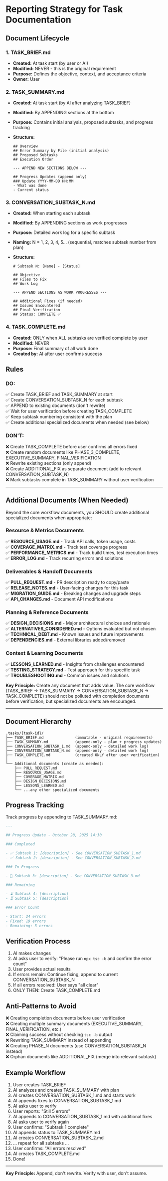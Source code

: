 # Reporting Strategy for Task Documentation

## Document Lifecycle

### 1. TASK_BRIEF.md

- **Created:** At task start (by user or AI)
- **Modified:** NEVER - this is the original requirement
- **Purpose:** Defines the objective, context, and acceptance criteria
- **Owner:** User

### 2. TASK_SUMMARY.md

- **Created:** At task start (by AI after analyzing TASK_BRIEF)
- **Modified:** By APPENDING sections at the bottom
- **Purpose:** Contains initial analysis, proposed subtasks, and progress tracking
- **Structure:**

  ```
  ## Overview
  ## Error Summary by File (initial analysis)
  ## Proposed Subtasks
  ## Execution Order

  --- APPEND NEW SECTIONS BELOW ---

  ## Progress Updates (append only)
  ### Update YYYY-MM-DD HH:MM
  - What was done
  - Current status
  ```

### 3. CONVERSATION_SUBTASK_N.md

- **Created:** When starting each subtask
- **Modified:** By APPENDING sections as work progresses
- **Purpose:** Detailed work log for a specific subtask
- **Naming:** N = 1, 2, 3, 4, 5... (sequential, matches subtask number from plan)
- **Structure:**

  ```
  # Subtask N: [Name] - [Status]

  ## Objective
  ## Files to Fix
  ## Work Log

  --- APPEND SECTIONS AS WORK PROGRESSES ---

  ## Additional Fixes (if needed)
  ## Issues Encountered
  ## Final Verification
  ## Status: COMPLETE ✅
  ```

### 4. TASK_COMPLETE.md

- **Created:** ONLY when ALL subtasks are verified complete by user
- **Modified:** NEVER
- **Purpose:** Final summary of all work done
- **Created by:** AI after user confirms success

## Rules

### DO:

✅ Create TASK_BRIEF and TASK_SUMMARY at start  
✅ Create CONVERSATION_SUBTASK_N for each subtask  
✅ APPEND to existing documents (don't rewrite)  
✅ Wait for user verification before creating TASK_COMPLETE  
✅ Keep subtask numbering consistent with the plan  
✅ Create additional specialized documents when needed (see below)

### DON'T:

❌ Create TASK_COMPLETE before user confirms all errors fixed  
❌ Create random documents like PHASE_3_COMPLETE, EXECUTIVE_SUMMARY, FINAL_VERIFICATION  
❌ Rewrite existing sections (only append)  
❌ Create ADDITIONAL_FIX as separate document (add to relevant CONVERSATION_SUBTASK_N)  
❌ Mark subtasks complete in TASK_SUMMARY without user verification

---

## Additional Documents (When Needed)

Beyond the core workflow documents, you SHOULD create additional specialized documents when appropriate:

### Resource & Metrics Documents

✅ **RESOURCE_USAGE.md** - Track API calls, token usage, costs  
✅ **COVERAGE_MATRIX.md** - Track test coverage progress  
✅ **PERFORMANCE_METRICS.md** - Track build times, test execution times  
✅ **ERROR_LOG.md** - Track recurring errors and solutions

### Deliverables & Handoff Documents

✅ **PULL_REQUEST.md** - PR description ready to copy/paste  
✅ **RELEASE_NOTES.md** - User-facing changes for this task  
✅ **MIGRATION_GUIDE.md** - Breaking changes and upgrade steps  
✅ **API_CHANGES.md** - Document API modifications

### Planning & Reference Documents

✅ **DESIGN_DECISIONS.md** - Major architectural choices and rationale  
✅ **ALTERNATIVES_CONSIDERED.md** - Options evaluated but not chosen  
✅ **TECHNICAL_DEBT.md** - Known issues and future improvements  
✅ **DEPENDENCIES.md** - External libraries added/removed

### Context & Learning Documents

✅ **LESSONS_LEARNED.md** - Insights from challenges encountered  
✅ **TESTING_STRATEGY.md** - Test approach for this specific task  
✅ **TROUBLESHOOTING.md** - Common issues and solutions

**Key Principle:** Create any document that adds value. The core workflow (TASK_BRIEF → TASK_SUMMARY → CONVERSATION_SUBTASK_N → TASK_COMPLETE) should not be polluted with completion documents before verification, but specialized documents are encouraged.

---

## Document Hierarchy

```
.tasks/{task-id}/
├── TASK_BRIEF.md              (immutable - original requirements)
├── TASK_SUMMARY.md            (append-only - plan + progress updates)
├── CONVERSATION_SUBTASK_1.md  (append-only - detailed work log)
├── CONVERSATION_SUBTASK_N.md  (append-only - detailed work log)
├── TASK_COMPLETE.md           (created ONLY after user verification)
│
└── Additional documents (create as needed):
    ├── PULL_REQUEST.md
    ├── RESOURCE_USAGE.md
    ├── COVERAGE_MATRIX.md
    ├── DESIGN_DECISIONS.md
    ├── LESSONS_LEARNED.md
    └── ...any other specialized documents
```

## Progress Tracking

Track progress by appending to TASK_SUMMARY.md:

```markdown
---

## Progress Update - October 28, 2025 14:30

### Completed

- ✅ Subtask 1: [description] - See CONVERSATION_SUBTASK_1.md
- ✅ Subtask 2: [description] - See CONVERSATION_SUBTASK_2.md

### In Progress

- 🔄 Subtask 3: [description] - See CONVERSATION_SUBTASK_3.md

### Remaining

- ⏳ Subtask 4: [description]
- ⏳ Subtask 5: [description]

### Error Count

- Start: 24 errors
- Fixed: 19 errors
- Remaining: 5 errors
```

## Verification Process

1. AI makes changes
2. AI asks user to verify: "Please run `npx tsc -b` and confirm the error count"
3. User provides actual results
4. If errors remain: Continue fixing, append to current CONVERSATION_SUBTASK_N
5. If all errors resolved: User says "all clear"
6. ONLY THEN: Create TASK_COMPLETE.md

## Anti-Patterns to Avoid

❌ Creating completion documents before user verification  
❌ Creating multiple summary documents (EXECUTIVE_SUMMARY, FINAL_VERIFICATION, etc.)  
❌ Claiming success without checking `tsc -b` output  
❌ Rewriting TASK_SUMMARY instead of appending  
❌ Creating PHASE_N documents (use CONVERSATION_SUBTASK_N instead)  
❌ Orphan documents like ADDITIONAL_FIX (merge into relevant subtask)

## Example Workflow

1. User creates TASK_BRIEF
2. AI analyzes and creates TASK_SUMMARY with plan
3. AI creates CONVERSATION_SUBTASK_1.md and starts work
4. AI appends fixes to CONVERSATION_SUBTASK_1.md
5. AI asks user to verify
6. User reports: "Still 5 errors"
7. AI appends to CONVERSATION_SUBTASK_1.md with additional fixes
8. AI asks user to verify again
9. User confirms: "Subtask 1 complete"
10. AI appends status to TASK_SUMMARY.md
11. AI creates CONVERSATION_SUBTASK_2.md
12. ... repeat for all subtasks ...
13. User confirms: "All errors resolved"
14. AI creates TASK_COMPLETE.md
15. Done!

---

**Key Principle:** Append, don't rewrite. Verify with user, don't assume.
